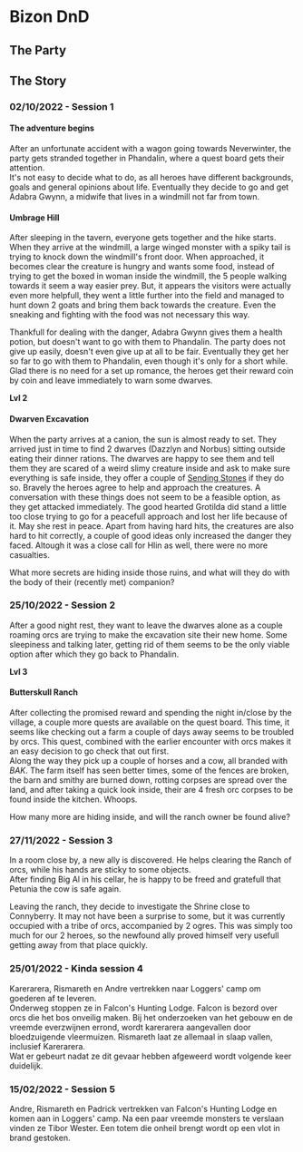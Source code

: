 # Bizon DnD

## The Party

## The Story
### 02/10/2022 - Session 1

#### The adventure begins
After an unfortunate accident with a wagon going towards Neverwinter, the party gets stranded together in Phandalin, where a quest board gets their attention. \
It's not easy to decide what to do, as all heroes have different backgrounds, goals and general opinions about life. Eventually they decide to go and get Adabra Gwynn, a midwife that lives in a windmill not far from town.

#### Umbrage Hill
After sleeping in the tavern, everyone gets together and the hike starts. When they arrive at the windmill, a large winged monster with a spiky tail is trying to knock down the windmill's front door. When approached, it becomes clear the creature is hungry and wants some food, instead of trying to get the boxed in woman inside the windmill, the 5 people walking towards it seem a way easier prey. But, it appears the visitors were actually even more helpfull, they went a little further into the field and managed to hunt down 2 goats and bring them back towards the creature. Even the sneaking and fighting with the food was not necessary this way.

Thankfull for dealing with the danger, Adabra Gwynn gives them a health potion, but doesn't want to go with them to Phandalin. The party does not give up easily, doesn't even give up at all to be fair. Eventually they get her so far to go with them to Phandalin, even though it's only for a short while. \
Glad there is no need for a set up romance, the heroes get their reward coin by coin and leave immediately to warn some dwarves.

**Lvl 2**

#### Dwarven Excavation
When the party arrives at a canion, the sun is almost ready to set. They arrived just in time to find 2 dwarves (Dazzlyn and Norbus) sitting outside eating their dinner rations. The dwarves are happy to see them and tell them they are scared of a weird slimy creature inside and ask to make sure everything is safe inside, they offer a couple of [Sending Stones](http://dnd5e.wikidot.com/wondrous-items:sending-stones) if they do so. Bravely the heroes agree to help and approach the creatures. A conversation with these things does not seem to be a feasible option, as they get attacked immediately. The good hearted Grotilda did stand a little too close trying to go for a peacefull approach and lost her life because of it. May she rest in peace. Apart from having hard hits, the creatures are also hard to hit correctly, a couple of good ideas only increased the danger they faced. Altough it was a close call for Hlin as well, there were no more casualties.

What more secrets are hiding inside those ruins, and what will they do with the body of their (recently met) companion?

### 25/10/2022 - Session 2
After a good night rest, they want to leave the dwarves alone as a couple roaming orcs are trying to make the excavation site their new home. Some sleepiness and talking later, getting rid of them seems to be the only viable option after which they go back to Phandalin.

**Lvl 3**

#### Butterskull Ranch
After collecting the promised reward and spending the night in/close by the village, a couple more quests are available on the quest board. This time, it seems like checking out a farm a couple of days away seems to be troubled by orcs. This quest, combined with the earlier encounter with orcs makes it an easy decision to go check that out first.\
Along the way they pick up a couple of horses and a cow, all branded with *BAK*. The farm itself has seen better times, some of the fences are broken, the barn and smithy are burned down, rotting corpses are spread over the land, and after taking a quick look inside, their are 4 fresh orc corpses to be found inside the kitchen. Whoops.

How many more are hiding inside, and will the ranch owner be found alive?

### 27/11/2022 - Session 3

In a room close by, a new ally is discovered. He helps clearing the Ranch of orcs, while his hands are sticky to some objects.\
After finding Big Al in his cellar, he is happy to be freed and gratefull that Petunia the cow is safe again.

Leaving the ranch, they decide to investigate the Shrine close to Connyberry. It may not have been a surprise to some, but it was currently occupied with a tribe of orcs, accompanied by 2 ogres. This was simply too much for our 2 heroes, so the newfound ally proved himself very usefull getting away from that place quickly.

### 25/01/2022 - Kinda session 4
Karerarera, Rismareth en Andre vertrekken naar Loggers' camp om goederen af te leveren.\
Onderweg stoppen ze in Falcon's Hunting Lodge. Falcon is bezord over orcs die het bos onveilig maken. Bij het onderzoeken van het gebouw en de vreemde everzwijnen errond, wordt karerarera aangevallen door bloedzuigende vleermuizen. Rismareth laat ze allemaal in slaap vallen, inclusief Karerarera.\
Wat er gebeurt nadat ze dit gevaar hebben afgeweerd wordt volgende keer duidelijk.

### 15/02/2022 - Session 5
Andre, Rismareth en Padrick vertrekken van Falcon's Hunting Lodge en komen aan in Loggers' camp. Na een paar vreemde monsters te verslaan vinden ze Tibor Wester. Een totem die onheil brengt wordt op een vlot in brand gestoken.
